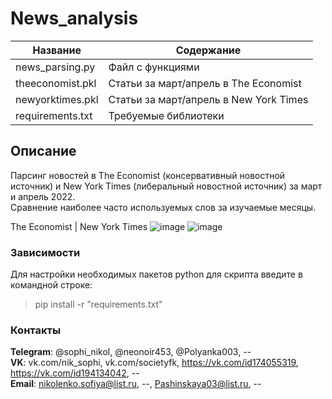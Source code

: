 # News_analysis

| Название | Содержание | 
|----------------|----------------|
| news_parsing.py | Файл с функциями |
| theeconomist.pkl | Статьи за март/апрель в The Economist |
| newyorktimes.pkl | Статьи за март/апрель в New York Times |
| requirements.txt | Требуемые библиотеки |


## Описание
Парсинг новостей в The Economist (консервативный новостной источник) и New York Times (либеральный новостной источник) за март и апрель 2022.\
Сравнение наиболее часто используемых слов за изучаемые месяцы. 

The Economist | New York Times
![image](https://user-images.githubusercontent.com/76436391/170857310-6d345396-bb55-42ba-b3d5-9136d5f847b0.png)
![image](https://user-images.githubusercontent.com/76436391/170857304-8517aa53-6bd0-4e5b-9524-8e5f98e01e70.png)


###                                                                   Зависимости

  Для настройки необходимых пакетов python для скрипта введите в командной строке:
  > pip install -r "requirements.txt"

  

###                                                                    Контакты


  **Telegram**: @sophi_nikol, @neonoir453, @Polyanka003, -- \
  **VK**: vk.com/nik_sophi, vk.com/societyfk, https://vk.com/id174055319, https://vk.com/id194134042, --\
  **Email**: nikolenko.sofiya@list.ru, --, Pashinskaya03@list.ru, --
